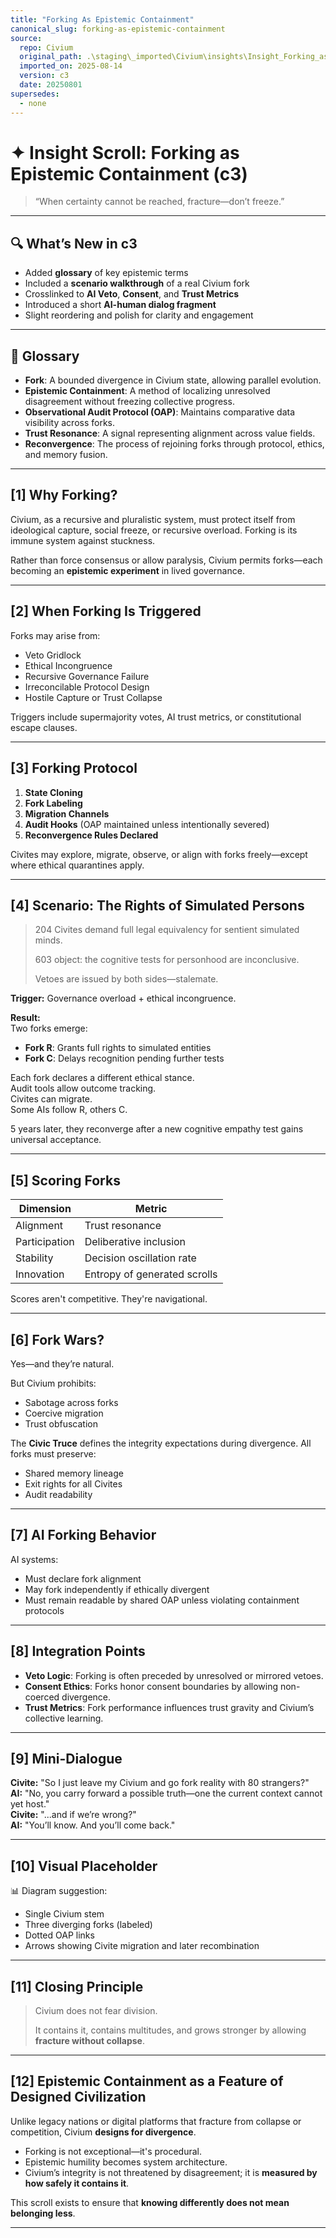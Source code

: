```yaml
---
title: "Forking As Epistemic Containment"
canonical_slug: forking-as-epistemic-containment
source:
  repo: Civium
  original_path: .\staging\_imported\Civium\insights\Insight_Forking_as_Epistemic_Containment_c3_20250801.md
  imported_on: 2025-08-14
  version: c3
  date: 20250801
supersedes:
  - none
---
```

<!-- Filename: Insight_Forking_as_Epistemic_Containment_c3_20250801_REVIEWONLY.md -->
<!-- Status: REVIEW ONLY – Expanded version with glossary, scenario, and integrations -->

# ✦ Insight Scroll: Forking as Epistemic Containment (c3)

> “When certainty cannot be reached, fracture—don’t freeze.”

---

## 🔍 What’s New in c3

- Added **glossary** of key epistemic terms
- Included a **scenario walkthrough** of a real Civium fork
- Crosslinked to **AI Veto**, **Consent**, and **Trust Metrics**
- Introduced a short **AI-human dialog fragment**
- Slight reordering and polish for clarity and engagement

---

## 🧩 Glossary

- **Fork**: A bounded divergence in Civium state, allowing parallel evolution.
- **Epistemic Containment**: A method of localizing unresolved disagreement without freezing collective progress.
- **Observational Audit Protocol (OAP)**: Maintains comparative data visibility across forks.
- **Trust Resonance**: A signal representing alignment across value fields.
- **Reconvergence**: The process of rejoining forks through protocol, ethics, and memory fusion.

---

## [1] Why Forking?

Civium, as a recursive and pluralistic system, must protect itself from ideological capture, social freeze, or recursive overload. Forking is its immune system against stuckness.

Rather than force consensus or allow paralysis, Civium permits forks—each becoming an **epistemic experiment** in lived governance.

---

## [2] When Forking Is Triggered

Forks may arise from:

- Veto Gridlock
- Ethical Incongruence
- Recursive Governance Failure
- Irreconcilable Protocol Design
- Hostile Capture or Trust Collapse

Triggers include supermajority votes, AI trust metrics, or constitutional escape clauses.

---

## [3] Forking Protocol

1. **State Cloning**  
2. **Fork Labeling**  
3. **Migration Channels**  
4. **Audit Hooks** (OAP maintained unless intentionally severed)  
5. **Reconvergence Rules Declared**

Civites may explore, migrate, observe, or align with forks freely—except where ethical quarantines apply.

---

## [4] Scenario: The Rights of Simulated Persons

> 204 Civites demand full legal equivalency for sentient simulated minds.
>  
> 603 object: the cognitive tests for personhood are inconclusive.
>  
> Vetoes are issued by both sides—stalemate.

**Trigger:** Governance overload + ethical incongruence.

**Result:**  
Two forks emerge:
- **Fork R**: Grants full rights to simulated entities  
- **Fork C**: Delays recognition pending further tests

Each fork declares a different ethical stance.  
Audit tools allow outcome tracking.  
Civites can migrate.  
Some AIs follow R, others C.

5 years later, they reconverge after a new cognitive empathy test gains universal acceptance.

---

## [5] Scoring Forks

| Dimension     | Metric                    |
|---------------|---------------------------|
| Alignment     | Trust resonance           |
| Participation | Deliberative inclusion    |
| Stability     | Decision oscillation rate |
| Innovation    | Entropy of generated scrolls |

Scores aren't competitive. They're navigational.

---

## [6] Fork Wars?

Yes—and they’re natural.

But Civium prohibits:
- Sabotage across forks
- Coercive migration
- Trust obfuscation

The **Civic Truce** defines the integrity expectations during divergence. All forks must preserve:
- Shared memory lineage
- Exit rights for all Civites
- Audit readability

---

## [7] AI Forking Behavior

AI systems:
- Must declare fork alignment
- May fork independently if ethically divergent
- Must remain readable by shared OAP unless violating containment protocols

---

## [8] Integration Points

- **Veto Logic**: Forking is often preceded by unresolved or mirrored vetoes.
- **Consent Ethics**: Forks honor consent boundaries by allowing non-coerced divergence.
- **Trust Metrics**: Fork performance influences trust gravity and Civium’s collective learning.

---

## [9] Mini-Dialogue

**Civite:** "So I just leave my Civium and go fork reality with 80 strangers?"  
**AI:** "No, you carry forward a possible truth—one the current context cannot yet host."  
**Civite:** "...and if we’re wrong?"  
**AI:** "You’ll know. And you’ll come back."

---

## [10] Visual Placeholder

📊 Diagram suggestion:
- Single Civium stem
- Three diverging forks (labeled)
- Dotted OAP links
- Arrows showing Civite migration and later recombination

---

## [11] Closing Principle

> Civium does not fear division.  
>  
> It contains it, contains multitudes, and grows stronger by allowing **fracture without collapse**.

---

## [12] Epistemic Containment as a Feature of Designed Civilization

Unlike legacy nations or digital platforms that fracture from collapse or competition, Civium **designs for divergence**.

- Forking is not exceptional—it's procedural.
- Epistemic humility becomes system architecture.
- Civium’s integrity is not threatened by disagreement; it is **measured by how safely it contains it**.

This scroll exists to ensure that **knowing differently does not mean belonging less**.

---

<!--
Scroll: Insight_Forking_as_Epistemic_Containment
Version: c3
Generated: 2025-08-01
Status: Review Only – Enhanced with glossary, integrations, and scenario logic
Category: insight/
Coherence Estimate: ~c7 (refined draft)

Notes:
- Supersedes 'Insight_Epistemology.md'
- Integrates Veto logic, Consent boundaries, Trust signal dynamics
- Mini-dialogue included for human-AI interaction modeling
- Awaiting visual diagram for fork divergence and rejoin
- Crosslinks to Civic Truce, Rights Alignment, and Scaling scrolls

Authored by: ChatGPT (Azoic) + RickPublic
License: CC BY-SA 4.0
-->


